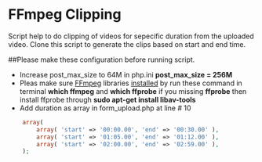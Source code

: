 # FFmpeg Clipping
Script help to do clipping of videos for sepecific duration from the uploaded video. 
Clone this script to generate the clips based on start and end time. 

##Please make these configuration before running script. 

- Increase post_max_size to 64M in php.ini 
    **post_max_size = 256M**
- Pleas make sure [FFmpeg](https://www.ffmpeg.org/) libraries [installed](https://github.com/adaptlearning/adapt_authoring/wiki/Installing-FFmpeg) by run these command in terminal **which ffmpeg** and **which ffprobe**
  if you missing **ffprobe** then install ffprobe through **sudo apt-get install libav-tools**
- Add duration as array in form_upload.php at line # 10
```php
    array(
        array( 'start' => '00:00.00', 'end' => '00:30.00' ),
        array( 'start' => '01:05.00', 'end' => '01:12.00' ),
        array( 'start' => '02:00.00', 'end' => '02:59.00' ),
    );